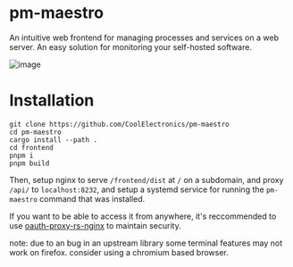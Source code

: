 # pm-maestro

An intuitive web frontend for managing processes and services on a web server. An easy solution for monitoring your self-hosted software.

![image](https://github.com/CoolElectronics/pm-maestro/assets/58010778/9595089e-64ab-4558-9a13-063a7f42edf6)


# Installation
```
git clone https://github.com/CoolElectronics/pm-maestro
cd pm-maestro
cargo install --path .
cd frontend
pnpm i
pnpm build
```

Then, setup nginx to serve `/frontend/dist` at `/` on a subdomain, and proxy `/api/` to `localhost:8232`, and setup a systemd service for running the `pm-maestro` command that was installed.

If you want to be able to access it from anywhere, it's reccommended to use [oauth-proxy-rs-nginx](https://github.com/CoolElectronics/oauth-proxy-rs-nginx) to maintain security.



note: due to an bug in an upstream library some terminal features may not work on firefox. consider using a chromium based browser.
